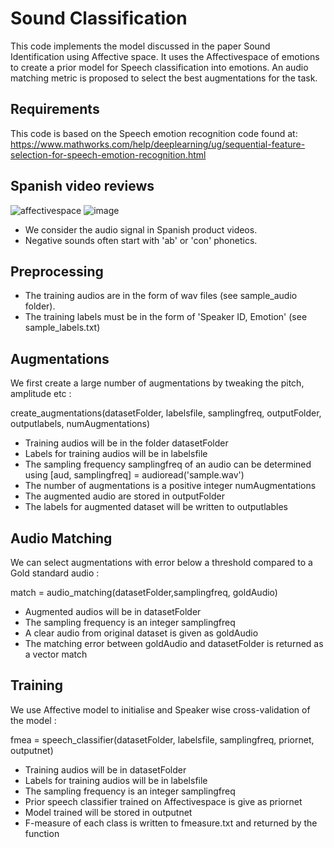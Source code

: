 Sound Classification
===
This code implements the model discussed in the paper Sound Identification using Affective space. It uses the Affectivespace of emotions to create a prior model for Speech classification into emotions. An audio matching metric is proposed to select the best augmentations for the task. 

Requirements
---
This code is based on the Speech emotion recognition code found at:
https://www.mathworks.com/help/deeplearning/ug/sequential-feature-selection-for-speech-emotion-recognition.html

Spanish video reviews
---
![affectivespace](https://user-images.githubusercontent.com/65399216/141210623-89cd06ad-bb20-4c24-9d5d-768d6d9136ed.jpeg)
![image](https://user-images.githubusercontent.com/65399216/141210851-2a3db50a-f1b7-4e7b-aedb-30ee9dfe53d6.gif)

- We consider the audio signal in Spanish product videos. 
- Negative sounds often start with 'ab' or 'con' phonetics.

Preprocessing
---
- The training audios are in the form of wav files (see sample_audio folder).
- The training labels must be in the form of 'Speaker ID, Emotion' (see sample_labels.txt)

Augmentations
---
We first create a large number of augmentations by tweaking the pitch, amplitude etc :

create_augmentations(datasetFolder, labelsfile, samplingfreq, outputFolder, outputlabels, numAugmentations)
- Training audios will be in the folder datasetFolder
- Labels for training audios will be in labelsfile
- The sampling frequency samplingfreq of an audio can be determined using [aud, samplingfreq] = audioread('sample.wav')
- The number of augmentations is a positive integer numAugmentations
- The augmented audio are stored in outputFolder
- The labels for augmented dataset will be written to outputlables

Audio Matching
---
We can select augmentations with error below a threshold compared to a Gold standard audio :

match = audio_matching(datasetFolder,samplingfreq, goldAudio)
- Augmented audios will be in datasetFolder
- The sampling frequency is an integer samplingfreq
- A clear audio from original dataset is given as goldAudio
- The matching error between goldAudio and datasetFolder is returned as a vector match


Training
---
We use Affective model to initialise and Speaker wise cross-validation of the model :

fmea = speech_classifier(datasetFolder, labelsfile, samplingfreq, priornet, outputnet)
- Training audios will be in datasetFolder
- Labels for training audios will be in labelsfile
- The sampling frequency is an integer samplingfreq 
- Prior speech classifier trained on Affectivespace is give as priornet
- Model trained will be stored in outputnet
- F-measure of each class is written to fmeasure.txt and returned by the function

